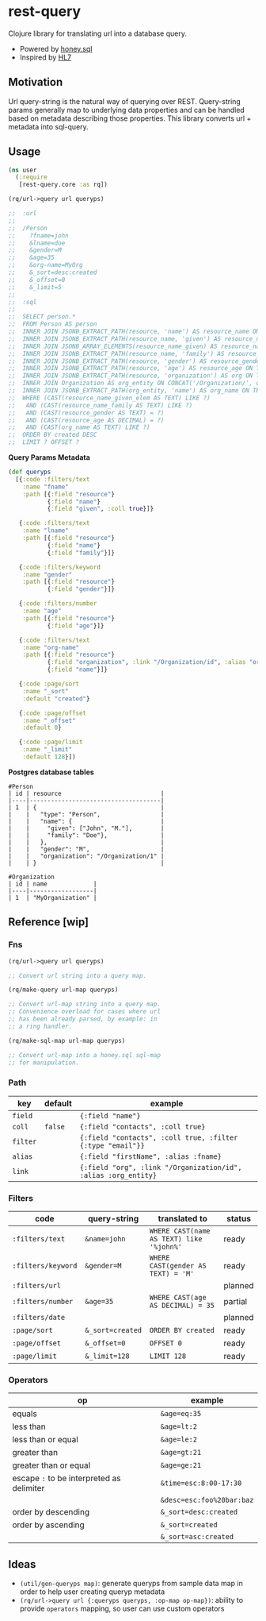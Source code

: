 # rest-query

Clojure library for translating url into a database query. 

- Powered by [honey.sql](https://github.com/seancorfield/honeysql)
- Inspired by [HL7](https://www.hl7.org/fhir/search.html)

## Motivation

Url query-string is the natural way of querying over REST. Query-string params generally map to underlying data properties and can be handled based on metadata describing those properties. This library converts url + metadata into sql-query.

## Usage

```clojure
(ns user
  (:require
   [rest-query.core :as rq])

(rq/url->query url queryps)

;;  :url
;;
;;  /Person
;;    ?fname=john
;;    &lname=doe
;;    &gender=M
;;    &age=35
;;    &org-name=MyOrg
;;    &_sort=desc:created
;;    &_offset=0
;;    &_limit=5
;;
;;  :sql
;;
;;  SELECT person.* 
;;  FROM Person AS person 
;;  INNER JOIN JSONB_EXTRACT_PATH(resource, 'name') AS resource_name ON TRUE 
;;  INNER JOIN JSONB_EXTRACT_PATH(resource_name, 'given') AS resource_name_given ON TRUE 
;;  INNER JOIN JSONB_ARRAY_ELEMENTS(resource_name_given) AS resource_name_given_elem ON TRUE 
;;  INNER JOIN JSONB_EXTRACT_PATH(resource_name, 'family') AS resource_name_family ON TRUE 
;;  INNER JOIN JSONB_EXTRACT_PATH(resource, 'gender') AS resource_gender ON TRUE 
;;  INNER JOIN JSONB_EXTRACT_PATH(resource, 'age') AS resource_age ON TRUE 
;;  INNER JOIN JSONB_EXTRACT_PATH(resource, 'organization') AS org ON TRUE 
;;  INNER JOIN Organization AS org_entity ON CONCAT('/Organization/', org_entity.id) = CAST(org AS TEXT) 
;;  INNER JOIN JSONB_EXTRACT_PATH(org_entity, 'name') AS org_name ON TRUE 
;;  WHERE (CAST(resource_name_given_elem AS TEXT) LIKE ?) 
;;   AND (CAST(resource_name_family AS TEXT) LIKE ?) 
;;   AND (CAST(resource_gender AS TEXT) = ?) 
;;   AND (CAST(resource_age AS DECIMAL) = ?) 
;;   AND (CAST(org_name AS TEXT) LIKE ?) 
;;  ORDER BY created DESC 
;;  LIMIT ? OFFSET ?
```

**Query Params Metadata**

```clojure
(def queryps
  [{:code :filters/text
    :name "fname"
    :path [{:field "resource"}
           {:field "name"}
           {:field "given", :coll true}]}

   {:code :filters/text
    :name "lname"
    :path [{:field "resource"}
           {:field "name"}
           {:field "family"}]}

   {:code :filters/keyword
    :name "gender"
    :path [{:field "resource"}
           {:field "gender"}]}

   {:code :filters/number
    :name "age"
    :path [{:field "resource"}
           {:field "age"}]}

   {:code :filters/text
    :name "org-name"
    :path [{:field "resource"}
           {:field "organization", :link "/Organization/id", :alias "org"}
           {:field "name"}]}

   {:code :page/sort
    :name "_sort"
    :default "created"}

   {:code :page/offset
    :name "_offset"
    :default 0}

   {:code :page/limit
    :name "_limit"
    :default 128}])
```

**Postgres database tables**

```
#Person
| id | resource                            |
|----|-------------------------------------|
| 1  | {                                   |
|    |   "type": "Person",                 |
|    |   "name": {                         |
|    |     "given": ["John", "M."],        |
|    |     "family": "Doe"},               |
|    |   },                                |
|    |   "gender": "M",                    |
|    |   "organization": "/Organization/1" |
|    | }                                   |

#Organization
| id | name             |
|----|------------------|
| 1  | "MyOrganization" |
```

## Reference [wip]

### Fns

``` clojure
(rq/url->query url queryps)

;; Convert url string into a query map.
```

``` clojure
(rq/make-query url-map queryps)

;; Convert url-map string into a query map. 
;; Convenience overload for cases where url 
;; has been already parsed, by example: in 
;; a ring handler.
```

``` clojure
(rq/make-sql-map url-map queryps)

;; Convert url-map into a honey.sql sql-map 
;; for manipulation.
```

### Path

| key      | default | example                                                        |
|----------|---------|----------------------------------------------------------------|
| `field`  |         | `{:field "name"}`                                              |
| `coll`   | `false` | `{:field "contacts", :coll true}`                              |
| `filter` |         | `{:field "contacts", :coll true, :filter {:type "email"}}`     |
| `alias`  |         | `{:field "firstName", :alias :fname}`                          |
| `link`   |         | `{:field "org", :link "/Organization/id", :alias :org_entity}` |

### Filters

| code               | query-string     | translated to                            | status  |
|--------------------|------------------|------------------------------------------|---------|
| `:filters/text`    | `&name=john`     | `WHERE CAST(name AS TEXT) like '%john%'` | ready   |
| `:filters/keyword` | `&gender=M`      | `WHERE CAST(gender AS TEXT) = 'M'`       | ready   |
| `:filters/url`     |                  |                                          | planned |
| `:filters/number`  | `&age=35`        | `WHERE CAST(age AS DECIMAL) = 35`        | partial |
| `:filters/date`    |                  |                                          | planned |
| `:page/sort`       | `&_sort=created` | `ORDER BY created`                       | ready   |
| `:page/offset`     | `&_offset=0`     | `OFFSET 0`                               | ready   |
| `:page/limit`      | `&_limit=128`    | `LIMIT 128`                              | ready   |

### Operators

| op                                        | example                   |
|-------------------------------------------|---------------------------|
| equals                                    | `&age=eq:35`              |
| less than                                 | `&age=lt:2`               |
| less than or equal                        | `&age=le:2`               |
| greater than                              | `&age=gt:21`              |
| greater than or equal                     | `&age=ge:21`              |
| escape `:` to be interpreted as delimiter | `&time=esc:8:00-17:30`    |
|                                           | `&desc=esc:foo%20bar:baz` |
| order by descending                       | `&_sort=desc:created`     |
| order by ascending                        | `&_sort=created`          |
|                                           | `&_sort=asc:created`      |
    

## Ideas

- `(util/gen-queryps map)`: generate queryps from sample data map in order to help user creating queryp metadata
- `(rq/url->query url {:queryps queryps, :op-map op-map})`: ability to provide `operators` mapping, so user can use custom operators 
